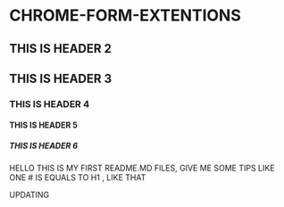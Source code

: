 # CHROME-FORM-EXTENTIONS
 
## THIS IS HEADER 2

## THIS IS HEADER 3

### THIS IS HEADER 4

#### THIS IS HEADER 5

##### THIS IS HEADER 6

HELLO THIS IS MY FIRST README.MD FILES, GIVE ME SOME TIPS LIKE ONE # IS EQUALS TO H1 , 
LIKE THAT

UPDATING